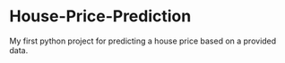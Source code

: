 # House-Price-Prediction
My first python project for predicting a house price based on a provided data.
